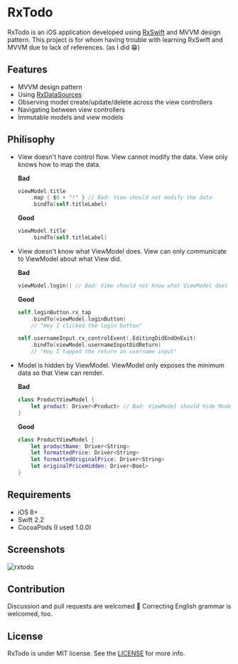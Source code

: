 RxTodo
======

RxTodo is an iOS application developed using [RxSwift](https://github.com/ReactiveX/RxSwift) and MVVM design pattern. This project is for whom having trouble with learning RxSwift and MVVM due to lack of references. (as I did 😁)


Features
--------

* MVVM design pattern
* Using [RxDataSources](https://github.com/RxSwiftCommunity/RxDataSources)
* Observing model create/update/delete across the view controllers
* Navigating between view controllers
* Immutable models and view models


Philisophy
----------

* View doesn't have control flow. View cannot modify the data. View only knows how to map the data.

    **Bad**

    ```swift
    viewModel.title
        .map { $0 + "!" } // Bad: View should not modify the data
        .bindTo(self.titleLabel)
    ```

    **Good**
    
    ```swift
    viewModel.title
        .bindTo(self.titleLabel)
    ```

* View doesn't know what ViewModel does. View can only communicate to ViewModel about what View did.

    **Bad**

    ```swift
    viewModel.login() // Bad: View should not know what ViewModel does (login)
    ```

    **Good**
    
    ```swift
    self.loginButton.rx_tap
        .bindTo(viewModel.loginButton)
        // "Hey I clicked the login button"

    self.usernameInput.rx_controlEvent(.EditingDidEndOnExit)
        .bindTo(viewModel.usernameInputDidReturn)
        // "Hey I tapped the return on username input"
    ```

* Model is hidden by ViewModel. ViewModel only exposes the minimum data so that View can render.

    **Bad**
    
    ```swift
    class ProductViewModel {
        let product: Driver<Product> // Bad: ViewModel should hide Model
    }
    ```

    **Good**
    
    ```swift
    class ProductViewModel {
        let productName: Driver<String>
        let formattedPrice: Driver<String>
        let formattedOriginalPrice: Driver<String>
        let originalPriceHidden: Driver<Bool>
    }
    ```


Requirements
------------

* iOS 8+
* Swift 2.2
* CocoaPods (I used 1.0.0)


Screenshots
-----------

![rxtodo](https://cloud.githubusercontent.com/assets/931655/16531082/eae3ead2-4005-11e6-8537-a6856d704d74.png)


Contribution
------------

Discussion and pull requests are welcomed 💖 Correcting English grammar is welcomed, too.


License
-------

RxTodo is under MIT license. See the [LICENSE](LICENSE) for more info.

